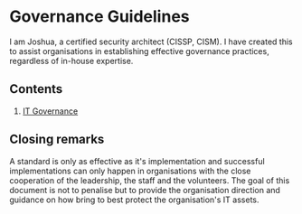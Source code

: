 # Governance Guidelines

I am Joshua, a certified security architect (CISSP, CISM). I have created this to assist organisations in establishing effective governance practices, regardless of in-house expertise.

## Contents

1. [IT Governance](/docs/IT-Governance.md)

## Closing remarks

A standard is only as effective as it's implementation and successful implementations can only happen in organisations with the close cooperation of the leadership, the staff and the volunteers. The goal of this document is not to penalise but to provide the organisation direction and guidance on how bring to best protect the organisation's IT assets.